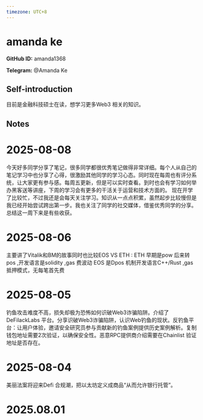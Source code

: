 ```yaml
---
timezone: UTC+8
---
```


# amanda ke

**GitHub ID:** amanda1368

**Telegram:** @Amanda Ke

## Self-introduction

目前是金融科技硕士在读，想学习更多Web3 相关的知识。

## Notes

<!-- Content_START -->
# 2025-08-08

今天好多同学分享了笔记，很多同学都很优秀笔记做得非常详细。每个人从自己的笔记学习中也分享了心得，很激励其他同学的学习心态。同时现在每周也有评分系统，让大家更有参与感。每周五更新，但是可以实时查看。到时也会有学习如何举办黑客送等讲座，下周的学习会有更多的干活关于运营和技术方面的。
现在开学了比较忙，不过我还是会每天关注学习。知识从一点点积累，虽然起步比较慢但是我已经开始尝试跨出第一步。我也关注了同学的社交媒体，借鉴优秀同学的分享。总结这一周下来是有些收获。

# 2025-08-06

主要讲了Vitalik和BM的故事同时也比较EOS VS ETH : 
ETH 早期是pow 后来转pos ,开发语言是solidity ,gas 费波动
EOS 是Dpos 机制开发语言C++/Rust ,gas抵押模式，无每笔首先费

# 2025-08-05

钓鱼攻击难度不高，损失却极为恐怖如何识破Web3诈骗陷阱。介绍了DeFilackLabs 平台。分享识破Web3诈骗陷阱，认识Web钓鱼的现状。反钓鱼平台：让用户体验，邀请安全研究员参与贡献新的钓鱼案例提供历史案例解析。复制钱包地址需要2次验证，以确保安全性。恶意RPC提供商介绍需要在Chainlist 验证地址是否存在。

# 2025-08-04

美丽法案将迎来Defi 合规潮，把以太坊定义成商品“从而允许银行托管”。


# 2025.08.01


<!-- Content_END -->
